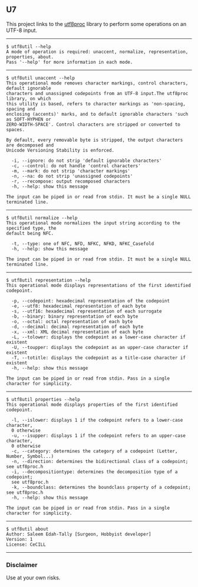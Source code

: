 ## U7

This project links to the [utf8proc](https://github.com/JuliaStrings/utf8proc) library to perform some operations on an UTF-8 input.

---
    $ utf8util --help
    A mode of operation is required: unaccent, normalize, representation, properties, about.
    Pass '--help' for more information in each mode.
---
    $ utf8util unaccent --help
    This operational mode removes character markings, control characters, default ignorable
    characters and unassigned codepoints from an UTF-8 input.The utf8proc library, on which
    this utility is based, refers to character markings as 'non-spacing, spacing and
    enclosing (accents)' marks, and to default ignorable characters 'such as SOFT-HYPHEN or
    ZERO-WIDTH-SPACE'. Control characters are stripped or converted to spaces.
    
    By default, every removable byte is stripped, the output characters are decomposed and
    Unicode Versioning Stability is enforced.
    
      -i, --ignore: do not strip 'default ignorable characters'
      -c, --control: do not handle 'control characters'
      -m, --mark: do not strip 'character markings'
      -n, --na: do not strip 'unassigned codepoints'
      -r, --recompose: output recomposed characters
      -h, --help: show this message
    
    The input can be piped in or read from stdin. It must be a single NULL terminated line.
---
    $ utf8util normalize --help
    This operational mode normalizes the input string according to the specified type, the
    default being NFC.
    
      -t, --type: one of NFC, NFD, NFKC, NFKD, NFKC_Casefold
      -h, --help: show this message
    
    The input can be piped in or read from stdin. It must be a single NULL terminated line.
---
    $ utf8util representation --help
    This operational mode displays representations of the first identified codepoint.
    
      -p, --codepoint: hexadecimal representation of the codepoint
      -e, --utf8: hexadecimal representation of each byte
      -s, --utf16: hexadecimal representation of each surrogate
      -b, --binary: binary representation of each byte
      -o, --octal: octal representation of each byte
      -d, --decimal: decimal representation of each byte
      -x, --xml: XML decimal representation of each byte
      -L, --tolower: displays the codepoint as a lower-case character if existent
      -U, --toupper: displays the codepoint as an upper-case character if existent
      -T, --totitle: displays the codepoint as a title-case character if existent
      -h, --help: show this message
    
    The input can be piped in or read from stdin. Pass in a single character for simplicity.
---
    $ utf8util properties --help
    This operational mode displays properties of the first identified codepoint.
    
      -l, --islower: displays 1 if the codepoint refers to a lower-case character,
      0 otherwise
      -u, --isupper: displays 1 if the codepoint refers to an upper-case character,
      0 otherwise
      -c, --category: determines the category of a codepoint (Letter, Number, Symbol...)
      -n, --direction: determines the bidirectional class of a codepoint; see utf8proc.h
      -i, --decompositiontype: determines the decomposition type of a codepoint;
      see utf8proc.h
      -k, --boundclass: determines the boundclass property of a codepoint; see utf8proc.h
      -h, --help: show this message
    
    The input can be piped in or read from stdin. Pass in a single character for simplicity.
---
    $ utf8util about            
    Author: Saleem Edah-Tally [Surgeon, Hobbyist developer]
    Version: 1
    License: CeCILL
---

### Disclaimer

Use at your own risks.
